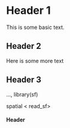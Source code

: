 # Header 1

This is some basic text.

## Header 2

Here is some more text

## Header 3

..., 
library(sf)

spatial < read_sf>

#### Header
